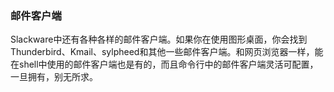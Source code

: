 ### 邮件客户端

Slackware中还有各种各样的邮件客户端。如果你在使用图形桌面，你会找到Thunderbird、Kmail、sylpheed和其他一些邮件客户端。和网页浏览器一样，能在shell中使用的邮件客户端也是有的，而且命令行中的邮件客户端灵活可配置，一旦拥有，别无所求。

